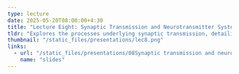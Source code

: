 ```yaml
---
type: lecture  
date: 2025-05-20T08:00:00+4:30  
title: "Lecture Eight: Synaptic Transmission and Neurotransmitter Systems"  
tldr: "Explores the processes underlying synaptic transmission, detailing chemical and electrical synapses, neurotransmitter types, their synthesis, release, receptor interaction, and recovery mechanisms. Highlights principles such as receptor types, synaptic integration, neurotransmitter pharmacology, and modulation."  
thumbnail: "/static_files/presentations/lec8.png"  
links:  
  - url: "/static_files/presentations/08Synaptic transmission and neurotransmitter system.pdf"  
    name: "slides"  
---
```

